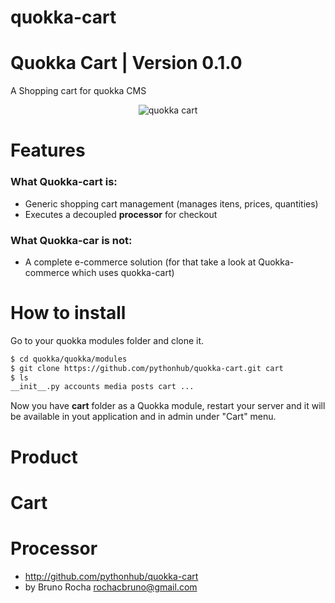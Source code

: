 quokka-cart
==================

# Quokka Cart | Version 0.1.0

A Shopping cart for quokka CMS

<p align="center">
<img src="http://quokkaproject.org/images/cart_checkout.png" alt="quokka cart" />
</p>


Features
=============

### What Quokka-cart is:

- Generic shopping cart management (manages itens, prices, quantities)
- Executes a decoupled **processor** for checkout

### What Quokka-car is not:

- A complete e-commerce solution (for that take a look at Quokka-commerce which uses quokka-cart)


How to install
===============

Go to your quokka modules folder and clone it.

```bash
$ cd quokka/quokka/modules
$ git clone https://github.com/pythonhub/quokka-cart.git cart
$ ls
__init__.py accounts media posts cart ...
```

Now you have **cart** folder as a Quokka module, restart your server and it will be available in yout application and in admin under "Cart" menu.


Product
=======

Cart
====

Processor
=========


- http://github.com/pythonhub/quokka-cart  
-  by Bruno Rocha <rochacbruno@gmail.com>
